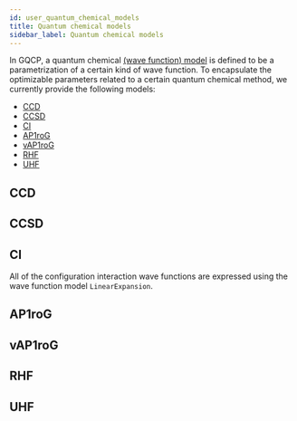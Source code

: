 ```yaml
---
id: user_quantum_chemical_models
title: Quantum chemical models
sidebar_label: Quantum chemical models
---
```



In GQCP, a quantum chemical [(wave function) model](https://gqcg-res.github.io/knowdes/wave-function-models.html) is defined to be a parametrization of a certain kind of wave function. To encapsulate the optimizable parameters related to a certain quantum chemical method, we currently provide the following models:

- [CCD](#ccd)
- [CCSD](#ccsd)
- [CI](#ci)
- [AP1roG](#ap1rog)
- [vAP1roG](#vap1rog)
- [RHF](#rhf)
- [UHF](#uhf)


## CCD

## CCSD

## CI

All of the configuration interaction wave functions are expressed using the wave function model `LinearExpansion`.

## AP1roG

## vAP1roG

## RHF

## UHF